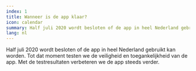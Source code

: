 ```yaml
---
index: 1
title: Wanneer is de app klaar?
icon: calendar
summary: Half juli 2020 wordt besloten of de app in heel Nederland gebruikt kan worden. 
lang: nl
---
```


Half juli 2020 wordt besloten of de app in heel Nederland gebruikt kan worden. Tot dat moment testen we de veiligheid en toegankelijkheid van de app. Met de testresultaten verbeteren we de app steeds verder.


<!--div class="video">
    <iframe src="https://www.youtube.com/embed/D__UaR5MQao" allow="accelerometer; autoplay; encrypted-media; gyroscope; picture-in-picture" allowfullscreen></iframe>
</div-->
